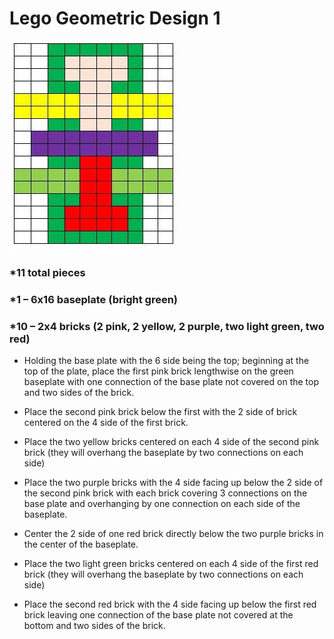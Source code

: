 # Lego Geometric Design 1

![Picture](https://github.com/JackieParker99/Lego-Geometric-Design-1/blob/master/Image1.jpg)


###  *11 total pieces  
###  *1 – 6x16 baseplate (bright green) 
###  *10 – 2x4 bricks (2 pink, 2 yellow, 2 purple, two light green, two red) 
 
- Holding the base plate with the 6 side being the top; beginning at the top of the plate, place the first pink brick lengthwise on the green baseplate with one connection of the base plate not covered on the top and two sides of the brick. 

- Place the second pink brick below the first with the 2 side of brick centered on the 4 side of the first brick. 

- Place the two yellow bricks centered on each 4 side of the second pink brick (they will overhang the baseplate by two connections on each side) 

- Place the two purple bricks with the 4 side facing up below the 2 side of the second pink brick with each brick covering 3 connections on the base plate and overhanging by one connection on each side of the baseplate. 

- Center the 2 side of one red brick directly below the two purple bricks in the center of the baseplate. 

- Place the two light green bricks centered on each 4 side of the first red brick (they will overhang the baseplate by two connections on each side) 

- Place the second red brick with the 4 side facing up below the first red brick leaving one connection of the base plate not covered at the bottom and two sides of the brick.   

 
